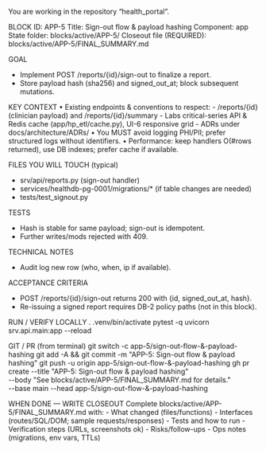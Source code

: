 You are working in the repository “health_portal”.

BLOCK
  ID: APP-5
  Title: Sign-out flow & payload hashing
  Component: app
  State folder: blocks/active/APP-5/
  Closeout file (REQUIRED): blocks/active/APP-5/FINAL_SUMMARY.md

GOAL
  - Implement POST /reports/{id}/sign-out to finalize a report.
  - Store payload hash (sha256) and signed_out_at; block subsequent mutations.

KEY CONTEXT
  • Existing endpoints & conventions to respect:
    - /reports/{id} (clinician payload) and /reports/{id}/summary
    - Labs critical-series API & Redis cache (app/hp_etl/cache.py), UI-6 responsive grid
    - ADRs under docs/architecture/ADRs/
  • You MUST avoid logging PHI/PII; prefer structured logs without identifiers.
  • Performance: keep handlers O(#rows returned), use DB indexes; prefer cache if available.

FILES YOU WILL TOUCH (typical)
  - srv/api/reports.py (sign-out handler)
  - services/healthdb-pg-0001/migrations/* (if table changes are needed)
  - tests/test_signout.py

TESTS
  - Hash is stable for same payload; sign-out is idempotent.
  - Further writes/mods rejected with 409.

TECHNICAL NOTES
  - Audit log new row (who, when, ip if available).

ACCEPTANCE CRITERIA
  - POST /reports/{id}/sign-out returns 200 with {id, signed_out_at, hash}.
  - Re-issuing a signed report requires DB-2 policy paths (not in this block).

RUN / VERIFY LOCALLY
  . .venv/bin/activate
  pytest -q
  uvicorn srv.api.main:app --reload

GIT / PR (from terminal)
  git switch -c app-5/sign-out-flow-&-payload-hashing
  git add -A && git commit -m "APP-5: Sign-out flow & payload hashing"
  git push -u origin app-5/sign-out-flow-&-payload-hashing
  gh pr create --title "APP-5: Sign-out flow & payload hashing" \
               --body "See blocks/active/APP-5/FINAL_SUMMARY.md for details." \
               --base main --head app-5/sign-out-flow-&-payload-hashing

WHEN DONE — WRITE CLOSEOUT
  Complete blocks/active/APP-5/FINAL_SUMMARY.md with:
    - What changed (files/functions)
    - Interfaces (routes/SQL/DOM; sample requests/responses)
    - Tests and how to run
    - Verification steps (URLs, screenshots ok)
    - Risks/follow-ups
    - Ops notes (migrations, env vars, TTLs)
